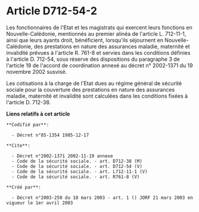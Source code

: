# Article D712-54-2

Les fonctionnaires de l'Etat et les magistrats qui exercent leurs fonctions en Nouvelle-Calédonie, mentionnés au premier
alinéa de l'article L. 712-11-1, ainsi que leurs ayants droit, bénéficient, lorsqu'ils séjournent en Nouvelle-Calédonie, des
prestations en nature des assurances maladie, maternité et invalidité prévues à l'article R. 761-8 et servies dans les
conditions définies à l'article D. 712-54, sous réserve des dispositions du paragraphe 3 de l'article 19 de l'accord de
coordination annexé au décret n° 2002-1371 du 19 novembre 2002 susvisé.

Les cotisations à la charge de l'Etat dues au régime général de sécurité sociale pour la couverture des prestations en nature
des assurances maladie, maternité et invalidité sont calculées dans les conditions fixées à l'article D. 712-38.

**Liens relatifs à cet article**

	**Codifié par**:

	  - Décret n°85-1354 1985-12-17

	**Cite**:

	  - Décret n°2002-1371 2002-11-19 annexe
	  - Code de la sécurité sociale. - art. D712-38 (M)
	  - Code de la sécurité sociale. - art. D712-54 (V)
	  - Code de la sécurité sociale. - art. L712-11-1 (V)
	  - Code de la sécurité sociale. - art. R761-8 (V)

	**Créé par**:

	  - Décret n°2003-250 du 18 mars 2003 - art. 1 () JORF 21 mars 2003 en vigueur le 1er avril 2003
